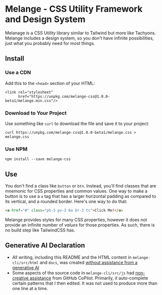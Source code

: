 # Melange - CSS Utility Framework and Design System

Melanage is a CSS Utility library similar to Tailwind but more like Tachyons.  Melange includes a design system, so you
don't have infinite possibilities, just what you probably need for most things.

## Install

### Use a CDN

Add this to the `<head>` section of your HTML:

```
<link rel="stylesheet"
      href="https://unpkg.com/melange-css@1.0.0-beta1/melange.min.css"/>
```

### Download to Your Project

Use something like `curl` to download the file and save it to your project:

```
curl https://unpkg.com/melange-css@1.0.0-beta1/melange.css > melange.css
```

### Use NPM

```
npm install --save melange-css
```

## Use

You don't find a class like `button` or `btn`.  Instead, you'll find classes that are mnemonic for CSS properties and
common values.  One way to make a button is to use a `a` tag that has a larger horizontal padding as compared to its
vertical, and a rounded border.  Here's one way to do that:

```html
<a href="#" class="ph-3 pv-2 ba br-3 tc">Click Me!</a>
```

Melange provides styles for many CSS properties, however it does not provide an infinite number of *values* for those
properties. As such, there is no build step like TailwindCSS has.

## Generative AI Declaration

* All writing, including this README and the HTML content in `melange-cli/src/html` and `docs`, was created [without
assistance from a generative AI](https://declare-ai.org/1.0.0-alpha1/none.html)
* Some aspects of the source code in `melange-cli/src/js` had [non-creative assistance](https://declare-ai.org/1.0.0-alpha1/non-creative.html) from GitHub CoPilot.  Primarily, it auto-complete certain patterns that I then edited.  It was not used to produce more than one line at a time.



